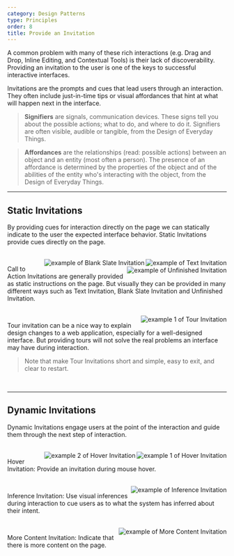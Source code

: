 ```yaml
---
category: Design Patterns
type: Principles
order: 8
title: Provide an Invitation
---
```


A common problem with many of these rich interactions (e.g. Drag and Drop, Inline Editing, and Contextual Tools) is their lack of discoverability. Providing an invitation to the user is one of the keys to successful interactive interfaces.

Invitations are the prompts and cues that lead users through an interaction. They often include just-in-time tips or visual affordances that hint at what will happen next in the interface.

> **Signifiers** are signals, communication devices. These signs tell you about the possible actions; what to do, and where to do it. Signifiers are often visible, audible or tangible, from the Design of Everyday Things.

> **Affordances** are the relationships (read: possible actions) between an object and an entity (most often a person). The presence of an affordance is determined by the properties of the object and of the abilities of the entity who's interacting with the object, from the Design of Everyday Things.

---

## Static Invitations

By providing cues for interaction directly on the page we can statically indicate to the user the expected interface behavior. Static Invitations provide cues directly on the page.

<br>

<img class="preview-img" align="right" alt="example of Text Invitation" src="https://gw.alipayobjects.com/zos/rmsportal/ZeMSbCHmvWETbssJHRvo.png">

<img class="preview-img" align="right" alt="example of Blank Slate Invitation" src="https://gw.alipayobjects.com/zos/rmsportal/PHxVAFKncyXDCFUJInbB.png">

<img class="preview-img" align="right" alt="example of Unfinished Invitation" src="https://gw.alipayobjects.com/zos/rmsportal/ChvxJAQTwWbqzBnUBLec.png">

Call to Action Invitations are generally provided as static instructions on the page. But visually they can be provided in many different ways such as Text Invitation, Blank Slate Invitation and Unfinished Invitation.

<br>

<img class="preview-img" align="right" alt="example 1 of Tour Invitation" description="A few of tour points are provided when the user first logs in. Clicking the 'Got It' button leads the user to the next tour step." src="https://gw.alipayobjects.com/zos/rmsportal/dMrVeJJiaCLzoYfJrJKe.png">

Tour invitation can be a nice way to explain design changes to a web application, especially for a well-designed interface. But providing tours will not solve the real problems an interface may have during interaction.

> Note that make Tour Invitations short and simple, easy to exit, and clear to restart.

<br>

---

## Dynamic Invitations

Dynamic Invitations engage users at the point of the interaction and guide them through the next step of interaction.

<br>

<img class="preview-img" align="right" alt="example 1 of Hover Invitation" description="During mouse hover on the whole card, the clickable parts turn to blue hypertext." src="https://gw.alipayobjects.com/zos/rmsportal/ejvYAogJXLPqoMUqyvIV.png">

<img class="preview-img" align="right" alt="example 2 of Hover Invitation" description="During mouse hover, the button of &quot;Select this Template&quot; appears." src="https://gw.alipayobjects.com/zos/rmsportal/umGVwLlIJSmxaQXcjlbh.png">

Hover Invitation: Provide an invitation during mouse hover.

<br>

<img class="preview-img" align="right" alt="example of Inference Invitation" description="The system predicts that the user's interest in an article extends to a type of articles, and it provides an invitation after the user click &quot;like&quot;." src="https://gw.alipayobjects.com/zos/rmsportal/iuLdCuNQWCvYuTxxQUuL.png">

Inference Invitation: Use visual inferences during interaction to cue users as to what the system has inferred about their intent.

<br>

<img class="preview-img" align="right" alt="example of More Content Invitation" description="Use the left or right arrows to switch more content around Modal." src="https://os.alipayobjects.com/rmsportal/sOqYOydwQjLHqph.png">

More Content Invitation: Indicate that there is more content on the page.

<br>
